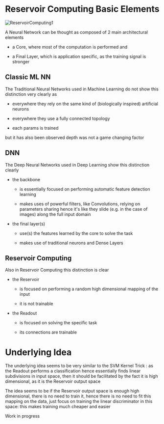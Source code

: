 
# Reservoir Computing Basic Elements 

![ReservoirComputing1](https://www.degruyter.com/view/j/nanoph.2017.6.issue-3/nanoph-2016-0132/graphic/j_nanoph-2016-0132_fig_001.jpg)

A Neural Network can be thought as composed of 2 main architectural elements

- a Core, where most of the computation is performed and 

- a Final Layer, which is application specific, as the training signal is stronger 



## Classic ML NN 

The Traditional Neural Networks used in Machine Learning do not show this distinction very clearly as

- everywhere they rely on the same kind of (biologically inspired) artificial neurons 

- everywhere they use a fully connected topology 

- each params is trained 

but it has also been observed depth was not a game changing factor 





## DNN 

The Deep Neural Networks used in Deep Learning show this distinction clearly

- the backbone 

  - is essentially focused on performing automatic feature detection learning 
  
  - makes uses of powerful filters, like Convolutions, relying on parameters sharing hence it's like they slide (e.g. in the case of images) along the full input domain 
  
- the final layer(s) 

  - use(s) the features learned by the core to solve the task 
  
  - makes use of traditional neurons and Dense Layers
  




## Reservoir Computing 

Also in Reservoir Computing this distinction is clear

- the Reservoir 

  - is focused on performing a random high dimensional mapping of the input 
  
  - it is not trainable 
  
- the Readout 

  - is focused on solving the specific task 
  
  - its connections are trainable 





# Underlying Idea

The underlying idea seems to be very similar to the SVM Kernel Trick : as the Readout performs a classification hence essentially finds linear subdivisions in input space, then it should be facilitated by the fact it is high dimensional, as it is the Reservoir output space

The idea seems to be if the Reservoir output space is enough high dimensional, there is no need to train it, hence there is no need to fit this mapping on the data, just focus on training the linear discriminator in this space: this makes training much cheaper and easier

Work in progress







